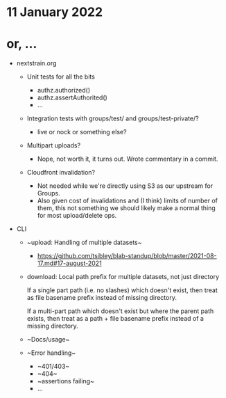 # 11 January 2022
# or, …

- nextstrain.org
  - Unit tests for all the bits
    - authz.authorized()
    - authz.assertAuthorited()
    - …
  - Integration tests with groups/test/ and groups/test-private/?
    - live or nock or something else?

  - Multipart uploads?
    - Nope, not worth it, it turns out.  Wrote commentary in a commit.

  - Cloudfront invalidation?
    - Not needed while we're directly using S3 as our upstream for Groups.
    - Also given cost of invalidations and (I think) limits of number of them,
      this not something we should likely make a normal thing for most
      upload/delete ops.


- CLI
  - ~upload: Handling of multiple datasets~
    - <https://github.com/tsibley/blab-standup/blob/master/2021-08-17.md#17-august-2021>

  - download: Local path prefix for multiple datasets, not just directory
    
    If a single part path (i.e. no slashes) which doesn't exist, then treat as
    file basename prefix instead of missing directory.

    If a multi-part path which doesn't exist but where the parent path exists,
    then treat as a path + file basename prefix instead of a missing directory.

  - ~Docs/usage~
  - ~Error handling~
    - ~401/403~
    - ~404~
    - ~assertions failing~
    - ...

